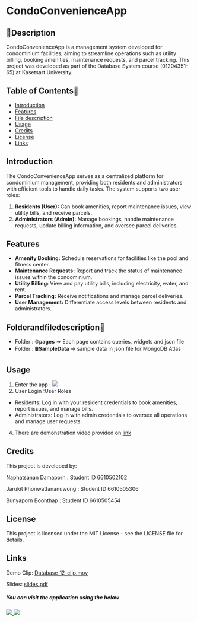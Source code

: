 # CondoConvenienceApp

## 🚀Description
CondoConvenienceApp is a management system developed for condominium facilities, aiming to streamline operations such as utility billing, booking amenities, maintenance requests, and parcel tracking. This project was developed as part of the Database System course (01204351-65) at Kasetsart University.

## Table of Contents📍
- [Introduction](#introduction)
- [Features](#features)
- [File description](#folderandfiledescription)
- [Usage](#usage)
- [Credits](#credits)
- [License](#license)
- [Links](#links)

## Introduction
The CondoConvenienceApp serves as a centralized platform for condominium management, providing both residents and administrators with efficient tools to handle daily tasks. The system supports two user roles:

1. **Residents (User):** Can book amenities, report maintenance issues, view utility bills, and receive parcels.
2. **Administrators (Admin):** Manage bookings, handle maintenance requests, update billing information, and oversee parcel deliveries.

## Features
- **Amenity Booking:** Schedule reservations for facilities like the pool and fitness center.
- **Maintenance Requests:** Report and track the status of maintenance issues within the condominium.
- **Utility Billing:** View and pay utility bills, including electricity, water, and rent.
- **Parcel Tracking:** Receive notifications and manage parcel deliveries.
- **User Management:** Differentiate access levels between residents and administrators.

## Folderandfiledescription📁
- Folder : 🌐**pages** => Each page contains queries, widgets and json file
- Folder : 🛢️**SampleData** => sample data in json file for MongoDB Atlas

## Usage
1. Enter the app : [![](https://assets.appsmith.com/git-sync/Buttons.svg) ](https://app.appsmith.com/applications/67c45521e836f11c3fa21a66/pages/67c45521e836f11c3fa21a68)
2. User Login :User Roles
- Residents: Log in with your resident credentials to book amenities, report issues, and manage bills.
- Administrators: Log in with admin credentials to oversee all operations and manage user requests.
4. There are demonstration video provided on [link](#link)

## Credits
This project is developed by:

Naphatsanan Damaporn : Student ID 6610502102

Jarukit Phonwattananuwong : Student ID 6610505306

Bunyaporn Boonthap : Student ID 6610505454

## License
This project is licensed under the MIT License - see the LICENSE file for details.

## Links
Demo Clip: [Database_12_clip.mov](https://drive.google.com/file/d/1W6suv2Xci0BXEn5t-F0GbdY1VD3DBG6m/view?usp=drive_link)

Slides: [slides.pdf](https://drive.google.com/file/d/15USXTsj4WWtMqhDAQ5cRG975GW2RxqDX/view?usp=drive_link)

##### You can visit the application using the below 

###### [![](https://assets.appsmith.com/git-sync/Buttons.svg) ](https://app.appsmith.com/applications/67c45521e836f11c3fa21a66/pages/67c45521e836f11c3fa21a68) [![](https://assets.appsmith.com/git-sync/Buttons2.svg)](https://app.appsmith.com/applications/67c45521e836f11c3fa21a66/pages/67c45521e836f11c3fa21a68/edit)
